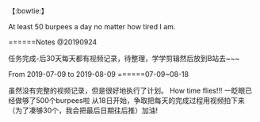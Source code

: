 【:bowtie:】

At least 50 burpees a day no matter how tired I am.

======Notes @20190924

任务完成-后30天每天都有视频记录，待整理，学学剪辑然后放到B站去~~~

From 2019-07-09 to 2019-08-09
======07-09~08-18 

虽然没有完整的视频记录，但是很好地执行了计划。
How time flies!!! 一眨眼已经做够了500个burpees啦
从18日开始，争取把每天的完成过程用视频拍下来
（为了凑够30个，我会把最后日期往后推）加油!
